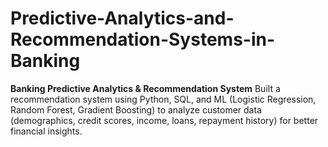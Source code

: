 # Predictive-Analytics-and-Recommendation-Systems-in-Banking
**Banking Predictive Analytics &amp; Recommendation System**   Built a recommendation system using Python, SQL, and ML (Logistic Regression, Random Forest, Gradient Boosting) to analyze customer data (demographics, credit scores, income, loans, repayment history) for better financial insights.
